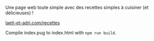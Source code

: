 Une page web toute simple avec des recettes simples à cuisiner (et délicieuses) !

[laeti-et-adri.com/recettes](https://laeti-et-adri.com/recettes/)

Compile index.pug to index.html with `npm run build`.
